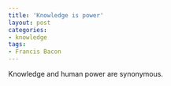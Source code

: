 ```yaml
---
title: 'Knowledge is power'
layout: post
categories:
- knowledge
tags:
- Francis Bacon
---
```


Knowledge and human power are synonymous.
